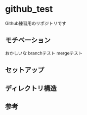 # github_test

Github練習用のリポジトリです

## モチベーション
おかしいな
branchテスト
mergeテスト

## セットアップ

## ディレクトリ構造

## 参考

